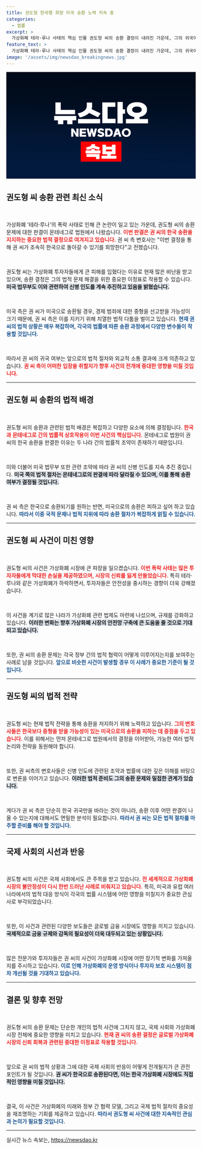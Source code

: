 ```yaml
---
title: 권도형 한국행 희망 미국 송환 노력 지속 중
categories:
  - 법률
excerpt: >
  가상화폐 테라·루나 사태의 핵심 인물 권도형 씨의 송환 결정이 내려진 가운데, 그의 귀국이 임박했습니다. 권 씨 측은 한국으로의 송환을 간절히 희망하며 법적 다툼을 이어가고 있습니다. 클릭해서 더 상세한 이야기를 확인하세요!
feature_text: >
  가상화폐 테라·루나 사태의 핵심 인물 권도형 씨의 송환 결정이 내려진 가운데, 그의 귀국이 임박했습니다. 권 씨 측은 한국으로의 송환을 간절히 희망하며 법적 다툼을 이어가고 있습니다. 클릭해서 더 상세한 이야기를 확인하세요!
image: '/assets/img/newsdao_breakingnews.jpg'
---
```


<p><img src="/assets/img/newsdao_breakingnews.jpg" alt="implanttips 속보" /></p>

<h2 data-ke-size="size26">권도형 씨 송환 관련 최신 소식</h2>

<p data-ke-size="size16">&nbsp;</p>

<p>가상화폐 '테라·루나'의 폭락 사태로 인해 큰 논란이 일고 있는 가운데, 권도형 씨의 송환 문제에 대한 판결이 몬테네그로 법원에서 나왔습니다. <b><span style="color: #ee2323;">이번 판결은 권 씨의 한국 송환을 지지하는 중요한 법적 결정으로 여겨지고 있습니다.</span></b> 권 씨 측 변호사는 "이번 결정을 통해 권 씨가 조속히 한국으로 돌아갈 수 있기를 희망한다"고 전했습니다. </p>

<p data-ke-size="size16">&nbsp;</p>

<p>권도형 씨는 가상화폐 투자자들에게 큰 피해를 입혔다는 이유로 현재 많은 비난을 받고 있으며, 송환 결정은 그의 법적 문제 해결을 위한 중요한 이정표로 작용할 수 있습니다. <b><span style="background-color: #21538527;">미국 법무부도 이와 관련하여 신병 인도를 계속 추진하고 있음을 밝혔습니다.</span></b> </p>

<p data-ke-size="size16">&nbsp;</p>

<p>미국 측은 권 씨가 미국으로 송환될 경우, 경제 범죄에 대한 중형을 선고받을 가능성이 크기 때문에, 권 씨 측은 이를 지키기 위해 치열한 법적 다툼을 벌이고 있습니다. <b><span style="color: #1a5490;">현재 권 씨의 법적 상황은 매우 복잡하며, 각국의 법률에 따른 송환 과정에서 다양한 변수들이 작용할 것입니다.</span></b></p>

<p data-ke-size="size16">&nbsp;</p>

<p>따라서 권 씨의 귀국 여부는 앞으로의 법적 절차와 외교적 소통 결과에 크게 의존하고 있습니다. <b><span style="color: #ee2323;">권 씨 측이 어떠한 입장을 취할지가 향후 사건의 전개에 중대한 영향을 미칠 것입니다.</span></b></p>

<hr>

<h2 data-ke-size="size26">권도형 씨 송환의 법적 배경</h2>

<p data-ke-size="size16">&nbsp;</p>

<p>권도형 씨의 송환과 관련된 법적 배경은 복잡하고 다양한 요소에 의해 결정됩니다. <b><span style="color: #ee2323;">한국과 몬테네그로 간의 법률적 상호작용이 이번 사건의 핵심입니다.</span></b> 몬테네그로 법원이 권 씨의 한국 송환을 판결한 이유는 두 나라 간의 법률적 조약이 존재하기 때문입니다.</p>

<p data-ke-size="size16">&nbsp;</p>

<p>이와 더불어 미국 법무부 또한 관련 조약에 따라 권 씨의 신병 인도를 지속 추진 중입니다. <b><span style="background-color: #21538527;">미국 쪽의 법적 절차는 몬테네그로의 판결에 따라 달라질 수 있으며, 이를 통해 송환 여부가 결정될 것입니다.</span></b></p>

<p data-ke-size="size16">&nbsp;</p>

<p>권 씨 측은 한국으로 송환되기를 원하는 반면, 미국으로의 송환은 피하고 싶어 하고 있습니다. <b><span style="color: #1a5490;">따라서 이중 국적 문제나 법적 지위에 따라 송환 절차가 복잡하게 얽힐 수 있습니다.</span></b></p>

<hr>

<h2 data-ke-size="size26">권도형 씨 사건이 미친 영향</h2>

<p data-ke-size="size16">&nbsp;</p>

<p>권도형 씨의 사건은 가상화폐 시장에 큰 파장을 일으켰습니다. <b><span style="color: #ee2323;">이번 폭락 사태는 많은 투자자들에게 막대한 손실을 제공하였으며, 시장의 신뢰를 잃게 만들었습니다.</span></b> 특히 테라·루나와 같은 가상화폐가 하락하면서, 투자자들은 안전성을 중시하는 경향이 더욱 강해졌습니다.</p>

<p data-ke-size="size16">&nbsp;</p>

<p>이 사건을 계기로 많은 나라가 가상화폐 관련 법제도 마련에 나섰으며, 규제를 강화하고 있습니다. <b><span style="background-color: #21538527;">이러한 변화는 향후 가상화폐 시장의 안전망 구축에 큰 도움을 줄 것으로 기대되고 있습니다.</span></b></p>

<p data-ke-size="size16">&nbsp;</p>

<p>또한, 권 씨의 송환 문제는 각국 정부 간의 법적 협력이 어떻게 이루어지는지를 보여주는 사례로 남을 것입니다. <b><span style="color: #1a5490;">앞으로 비슷한 사건이 발생할 경우 이 사례가 중요한 기준이 될 것입니다.</span></b></p>

<hr>

<h2 data-ke-size="size26">권도형 씨의 법적 전략</h2>

<p data-ke-size="size16">&nbsp;</p>

<p>권도형 씨는 현재 법적 전략을 통해 송환을 저지하기 위해 노력하고 있습니다. <b><span style="color: #ee2323;">그의 변호사들은 한국보다 중형을 받을 가능성이 있는 미국으로의 송환을 피하는 데 중점을 두고 있습니다.</span></b> 이를 위해서는 먼저 몬테네그로 법원에서의 결정을 이어받아, 가능한 여러 법적 논리와 전략을 동원해야 합니다.</p>

<p data-ke-size="size16">&nbsp;</p>

<p>또한, 권 씨측의 변호사들은 신병 인도에 관련된 조약과 법률에 대한 깊은 이해를 바탕으로 변론을 이어가고 있습니다. <b><span style="background-color: #21538527;">이러한 법적 준비도 그의 송환 문제와 밀접한 관계가 있습니다.</span></b></p>

<p data-ke-size="size16">&nbsp;</p>

<p>게다가 권 씨 측은 단순히 한국 귀국만을 바라는 것이 아니라, 송환 이후 어떤 판결이 나올 수 있는지에 대해서도 면밀한 분석이 필요합니다. <b><span style="color: #1a5490;">따라서 권 씨는 모든 법적 절차를 마주할 준비를 해야 할 것입니다.</span></b></p>

<hr>

<h2 data-ke-size="size26">국제 사회의 시선과 반응</h2>

<p data-ke-size="size16">&nbsp;</p>

<p>권도형 씨의 사건은 국제 사회에서도 큰 주목을 받고 있습니다. <b><span style="color: #ee2323;">전 세계적으로 가상화폐 시장의 불안정성이 다시 한번 드러난 사례로 비춰지고 있습니다.</span></b> 특히, 미국과 유럽 여러 나라에서의 법적 대응 방식이 각국의 법률 시스템에 어떤 영향을 미칠지가 중요한 관심사로 부각되었습니다.</p>

<p data-ke-size="size16">&nbsp;</p>

<p>또한, 이 사건과 관련된 다양한 보도들은 글로벌 금융 시장에도 영향을 끼치고 있습니다. <b><span style="background-color: #21538527;">국제적으로 금융 규제와 감독의 필요성이 더욱 대두되고 있는 상황입니다.</span></b></p>

<p data-ke-size="size16">&nbsp;</p>

<p>많은 전문가와 투자자들은 권 씨의 사건이 가상화폐 시장에 어떤 장기적 변화를 가져올지를 주시하고 있습니다. <b><span style="color: #1a5490;">이로 인해 가상화폐의 운영 방식이나 투자자 보호 시스템이 점차 개선될 것을 기대하고 있습니다.</span></b></p>

<hr>

<h2 data-ke-size="size26">결론 및 향후 전망</h2>

<p data-ke-size="size16">&nbsp;</p>

<p>권도형 씨의 송환 문제는 단순한 개인의 법적 사건에 그치지 않고, 국제 사회와 가상화폐 시장 전체에 중요한 영향을 미치고 있습니다. <b><span style="color: #ee2323;">현재 권 씨의 송환 결정은 글로벌 가상화폐 시장의 신뢰 회복과 관련된 중대한 이정표로 작용할 것입니다.</span></b></p>

<p data-ke-size="size16">&nbsp;</p>

<p>앞으로 권 씨의 법적 상황과 그에 대한 국제 사회의 반응이 어떻게 전개될지가 큰 관전 포인트가 될 것입니다. <b><span style="background-color: #21538527;">권 씨가 한국으로 송환된다면, 이는 한국 가상화폐 시장에도 직접적인 영향을 미칠 것입니다.</span></b></p>

<p data-ke-size="size16">&nbsp;</p>

<p>결국, 이 사건은 가상화폐의 미래와 정부 간 협력 모델, 그리고 국제 법적 절차의 중요성을 재조명하는 기회를 제공하고 있습니다. <b><span style="color: #1a5490;">따라서 권도형 씨 사건에 대한 지속적인 관심과 논의가 필요할 것입니다.</span></b></p>

<hr>
실시간 뉴스 속보는, <a href="https://newsdao.kr" rel="dofollow">https://newsdao.kr</a>


